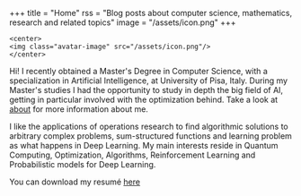 +++
title = "Home"
rss = "Blog posts about computer science, mathematics, research and related topics"
image = "/assets/icon.png"
+++

~~~
<center>
<img class="avatar-image" src="/assets/icon.png"/>
</center>
~~~

Hi! I recently obtained a Master's Degree in Computer Science, with a specialization in Artificial Intelligence, at 
University of Pisa, Italy. During my Master's studies I had the opportunity to study in depth the big field of AI, getting in 
particular involved with the optimization behind.
Take a look at [about](/about) for more information about me.

I like the applications of operations research to find algorithmic solutions to arbitrary complex problems, sum-structured 
functions and learning problem as what happens in Deep Learning.
My main interests reside in Quantum Computing, Optimization, Algorithms, Reinforcement Learning and Probabilistic models for Deep Learning.

You can download my resumé [here](assets/resume.pdf)

<!-- ## Current Experience

I am currently in Palaiseau, France, where I'm developing my Master's thesis as an Intern Trainee at the EdF Lab Paris-Saclay, in the R&D section of the OSIRIS (Optimisation Simulation Risques et Statistiques) departement.

At the OSIRIS departement, optimization is the basis subject to improve the current state-of-the-art of most optimization algorithms. -->


<!-- ## Posts

{{blogposts}} -->